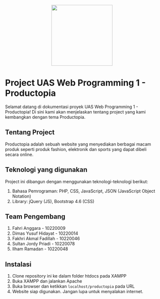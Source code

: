 
<p align="center"><a href="https://bsi.ac.id" target="_blank"><img src="https://pbs.twimg.com/media/DpNiWO7UcAUQKEq.png" width="200"></a></p>

# Project UAS Web Programming 1 - Productopia

Selamat datang di dokumentasi proyek UAS Web Programming 1 - Productopia! Di sini kami akan menjelaskan tentang project yang kami kembangkan dengan tema Productopia.

## Tentang Project

Productopia adalah sebuah website yang menyediakan berbagai macam produk seperti produk fashion, elektronik dan sports yang dapat dibeli secara online.

## Teknologi yang digunakan

Project ini dibangun dengan menggunakan teknologi-teknologi berikut:
1. Bahasa Pemrograman: PHP, CSS, JavaScript, JSON (JavaScript Object Notation)
2. Library: jQuery (JS), Bootstrap 4.6 (CSS)

## Team Pengembang 

1. Fahri Anggara - 10220009
2. Dimas Yusuf Hidayat - 10220014
3. Fakhri Akmal Fadillah - 10220046
4. Sultan Jordy Priadi - 10220078
5. Ilham Ramadan - 10220048

## Instalasi

1. Clone repository ini ke dalam folder htdocs pada XAMPP
2. Buka XAMPP dan jalankan Apache 
3. Buka browser dan ketikkan `localhost/productopia` pada URL
4. Website siap digunakan. Jangan lupa untuk menyalakan internet.